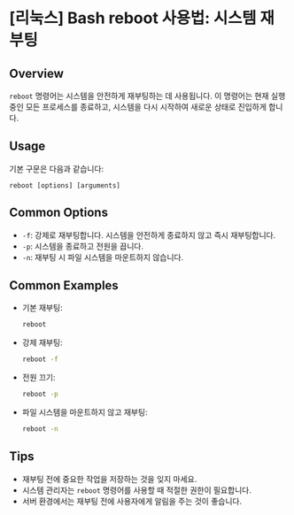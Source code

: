 # [리눅스] Bash reboot 사용법: 시스템 재부팅

## Overview
`reboot` 명령어는 시스템을 안전하게 재부팅하는 데 사용됩니다. 이 명령어는 현재 실행 중인 모든 프로세스를 종료하고, 시스템을 다시 시작하여 새로운 상태로 진입하게 합니다.

## Usage
기본 구문은 다음과 같습니다:
```
reboot [options] [arguments]
```

## Common Options
- `-f`: 강제로 재부팅합니다. 시스템을 안전하게 종료하지 않고 즉시 재부팅합니다.
- `-p`: 시스템을 종료하고 전원을 끕니다.
- `-n`: 재부팅 시 파일 시스템을 마운트하지 않습니다.

## Common Examples
- 기본 재부팅:
  ```bash
  reboot
  ```

- 강제 재부팅:
  ```bash
  reboot -f
  ```

- 전원 끄기:
  ```bash
  reboot -p
  ```

- 파일 시스템을 마운트하지 않고 재부팅:
  ```bash
  reboot -n
  ```

## Tips
- 재부팅 전에 중요한 작업을 저장하는 것을 잊지 마세요.
- 시스템 관리자는 `reboot` 명령어를 사용할 때 적절한 권한이 필요합니다.
- 서버 환경에서는 재부팅 전에 사용자에게 알림을 주는 것이 좋습니다.
